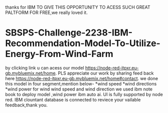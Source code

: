 thanks for IBM TO GIVE THIS OPPORTUNITY TO ACESS SUCH GREAT PALTFORM FOR FREE,we really loved it. 
# SBSPS-Challenge-2238-IBM-Recommendation-Model-To-Utilize-Energy-From-Wind-Farm
by clicking link u can acess our model https://node-red-itpxr.eu-gb.mybluemix.net/home.
PLS appreciate our work by sharing feed back here https://node-red-itpxr.eu-gb.mybluemix.net/home#contact.
we done this model in four segment,mention below-
*wind speed *wind directions *wind power
for wind wind speed and wind direction we used ibm note book to deploy model ,wind power ibm auto ai.
UI is fully supported by node red.
IBM clountant database is connected to reviece your vailable feedback,thank you.
